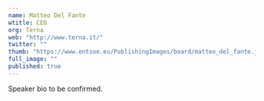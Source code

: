 ```yaml
---
name: Matteo Del Fante
wtitle: CEO
org: Terna
web: "http://www.terna.it/"
twitter: ""
thumb: "https://www.entsoe.eu/PublishingImages/board/matteo_del_fante.jpg"
full_image: ""
published: true
---
```



Speaker bio to be confirmed.
